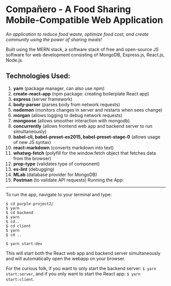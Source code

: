 # Compañero - A Food Sharing Mobile-Compatible Web Application

*An application to reduce food waste, optimize food cost, and create community using the power of sharing meals!*

Built using the MERN stack, a software stack of free and open-source JS software for web development consisting of MongoDB, Express.js, React.js, Node.js.

Technologies Used:
---------
1. **yarn** (package manager, can also use npm)
2. **create-react-app** (npm package: creating boilerplate React app)
3. **express** (server framework)
4. **body-parser** (parses body from network requests)
5. **nodemon** (monitors changes in server and restarts when sees change)
6. **morgan** (allows logging to debug network requests)
7. **mongoose** (allows smoother interaction with mongodb)
8. **concurrently** (allows frontend web app and backend server to run simultaneously)
9. **babel-cli, babel-preset-es2015, babel-preset-stage-0** (allows usage of new JS syntax)
10. **react-markdown** (converts markdown into text)
11. **whatwg-fetch** (polyfill for the window.fetch object that fetches data from the browser)
12. **prop-type** (validates type of component)
13. **es-lint** (debugging)
14. **MLab** (database provider for MongoDB)
15. **Postman** (to validate API requests)
Running the App:
---------

To run the app, navigate to your terminal and type: 
```
$ cd purple-project2/
$ yarn
$ cd backend
$ yarn
$ cd..
$ cd client
$ yarn
$ cd ..

$ yarn start:dev
```
This will start both the React web app and backend server simultaneously and will automatically open the webapp on your browser.

For the curious folk, if you want to only start the backend server: `$ yarn start:server`, and if you only want to start the React app: `$ yarn start:client`.
